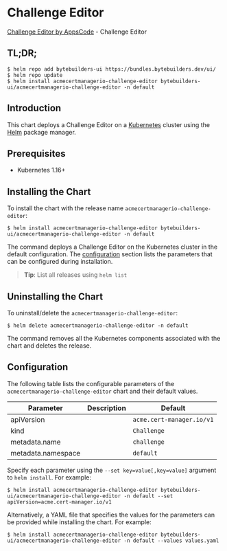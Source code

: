 # Challenge Editor

[Challenge Editor by AppsCode](https://byte.builders) - Challenge Editor

## TL;DR;

```console
$ helm repo add bytebuilders-ui https://bundles.bytebuilders.dev/ui/
$ helm repo update
$ helm install acmecertmanagerio-challenge-editor bytebuilders-ui/acmecertmanagerio-challenge-editor -n default
```

## Introduction

This chart deploys a Challenge Editor on a [Kubernetes](http://kubernetes.io) cluster using the [Helm](https://helm.sh) package manager.

## Prerequisites

- Kubernetes 1.16+

## Installing the Chart

To install the chart with the release name `acmecertmanagerio-challenge-editor`:

```console
$ helm install acmecertmanagerio-challenge-editor bytebuilders-ui/acmecertmanagerio-challenge-editor -n default
```

The command deploys a Challenge Editor on the Kubernetes cluster in the default configuration. The [configuration](#configuration) section lists the parameters that can be configured during installation.

> **Tip**: List all releases using `helm list`

## Uninstalling the Chart

To uninstall/delete the `acmecertmanagerio-challenge-editor`:

```console
$ helm delete acmecertmanagerio-challenge-editor -n default
```

The command removes all the Kubernetes components associated with the chart and deletes the release.

## Configuration

The following table lists the configurable parameters of the `acmecertmanagerio-challenge-editor` chart and their default values.

|     Parameter      | Description |          Default          |
|--------------------|-------------|---------------------------|
| apiVersion         |             | `acme.cert-manager.io/v1` |
| kind               |             | `Challenge`               |
| metadata.name      |             | `challenge`               |
| metadata.namespace |             | `default`                 |


Specify each parameter using the `--set key=value[,key=value]` argument to `helm install`. For example:

```console
$ helm install acmecertmanagerio-challenge-editor bytebuilders-ui/acmecertmanagerio-challenge-editor -n default --set apiVersion=acme.cert-manager.io/v1
```

Alternatively, a YAML file that specifies the values for the parameters can be provided while
installing the chart. For example:

```console
$ helm install acmecertmanagerio-challenge-editor bytebuilders-ui/acmecertmanagerio-challenge-editor -n default --values values.yaml
```

